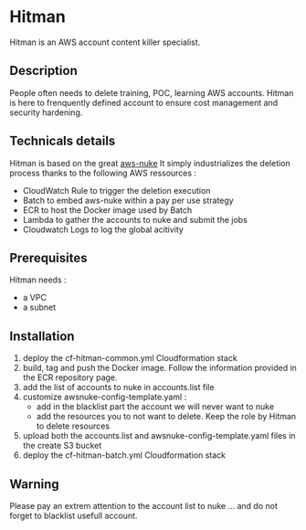 # Hitman

Hitman is an AWS account content killer specialist.

## Description

People often needs to delete training, POC, learning AWS accounts. Hitman is here to frenquently defined account to ensure cost management and security hardening.

## Technicals details

Hitman is based on the great [aws-nuke](https://github.com/rebuy-de/aws-nuke)
It simply industrializes the deletion process thanks to the following AWS ressources :
- CloudWatch Rule to trigger the deletion execution
- Batch to embed aws-nuke within a pay per use strategy
- ECR to host the Docker image used by Batch
- Lambda to gather the accounts to nuke and submit the jobs
- Cloudwatch Logs to log the global acitivity

## Prerequisites

Hitman needs :
- a VPC
- a subnet

## Installation

1. deploy the cf-hitman-common.yml Cloudformation stack
2. build, tag and push the Docker image. Follow the information provided in the ECR repository page.
3. add the list of accounts to nuke in accounts.list file
4. customize awsnuke-config-template.yaml :
   - add in the blacklist part the account we will never want to nuke
   - add the resources you to not want to delete. Keep the role by Hitman to delete resources
5. upload both the accounts.list and awsnuke-config-template.yaml files in the create S3 bucket
6. deploy the cf-hitman-batch.yml Cloudformation stack

## Warning

Please pay an extrem attention to the account list to nuke ... and do not forget to blacklist usefull account.
